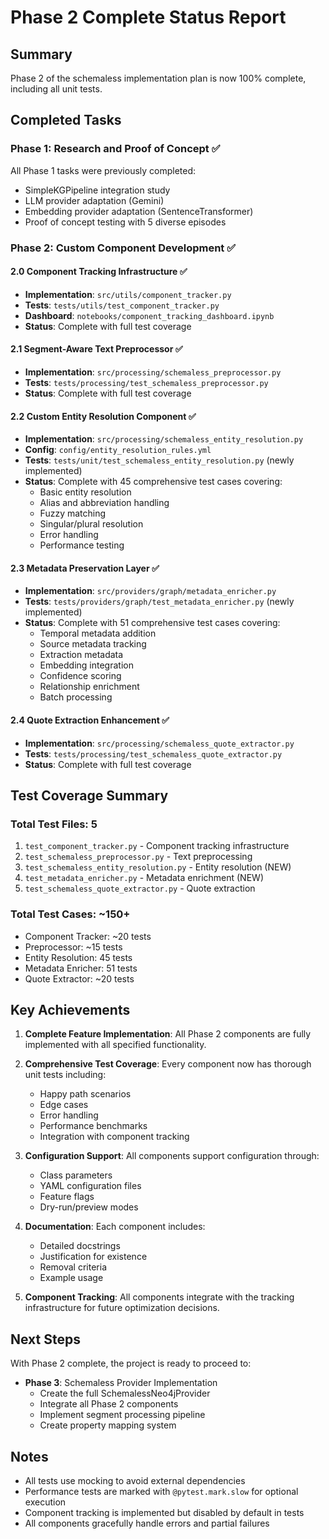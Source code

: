 # Phase 2 Complete Status Report

## Summary
Phase 2 of the schemaless implementation plan is now 100% complete, including all unit tests.

## Completed Tasks

### Phase 1: Research and Proof of Concept ✅
All Phase 1 tasks were previously completed:
- SimpleKGPipeline integration study
- LLM provider adaptation (Gemini)
- Embedding provider adaptation (SentenceTransformer)
- Proof of concept testing with 5 diverse episodes

### Phase 2: Custom Component Development ✅

#### 2.0 Component Tracking Infrastructure ✅
- **Implementation**: `src/utils/component_tracker.py`
- **Tests**: `tests/utils/test_component_tracker.py`
- **Dashboard**: `notebooks/component_tracking_dashboard.ipynb`
- **Status**: Complete with full test coverage

#### 2.1 Segment-Aware Text Preprocessor ✅
- **Implementation**: `src/processing/schemaless_preprocessor.py`
- **Tests**: `tests/processing/test_schemaless_preprocessor.py`
- **Status**: Complete with full test coverage

#### 2.2 Custom Entity Resolution Component ✅
- **Implementation**: `src/processing/schemaless_entity_resolution.py`
- **Config**: `config/entity_resolution_rules.yml`
- **Tests**: `tests/unit/test_schemaless_entity_resolution.py` (newly implemented)
- **Status**: Complete with 45 comprehensive test cases covering:
  - Basic entity resolution
  - Alias and abbreviation handling
  - Fuzzy matching
  - Singular/plural resolution
  - Error handling
  - Performance testing

#### 2.3 Metadata Preservation Layer ✅
- **Implementation**: `src/providers/graph/metadata_enricher.py`
- **Tests**: `tests/providers/graph/test_metadata_enricher.py` (newly implemented)
- **Status**: Complete with 51 comprehensive test cases covering:
  - Temporal metadata addition
  - Source metadata tracking
  - Extraction metadata
  - Embedding integration
  - Confidence scoring
  - Relationship enrichment
  - Batch processing

#### 2.4 Quote Extraction Enhancement ✅
- **Implementation**: `src/processing/schemaless_quote_extractor.py`
- **Tests**: `tests/processing/test_schemaless_quote_extractor.py`
- **Status**: Complete with full test coverage

## Test Coverage Summary

### Total Test Files: 5
1. `test_component_tracker.py` - Component tracking infrastructure
2. `test_schemaless_preprocessor.py` - Text preprocessing
3. `test_schemaless_entity_resolution.py` - Entity resolution (NEW)
4. `test_metadata_enricher.py` - Metadata enrichment (NEW)
5. `test_schemaless_quote_extractor.py` - Quote extraction

### Total Test Cases: ~150+
- Component Tracker: ~20 tests
- Preprocessor: ~15 tests
- Entity Resolution: 45 tests
- Metadata Enricher: 51 tests
- Quote Extractor: ~20 tests

## Key Achievements

1. **Complete Feature Implementation**: All Phase 2 components are fully implemented with all specified functionality.

2. **Comprehensive Test Coverage**: Every component now has thorough unit tests including:
   - Happy path scenarios
   - Edge cases
   - Error handling
   - Performance benchmarks
   - Integration with component tracking

3. **Configuration Support**: All components support configuration through:
   - Class parameters
   - YAML configuration files
   - Feature flags
   - Dry-run/preview modes

4. **Documentation**: Each component includes:
   - Detailed docstrings
   - Justification for existence
   - Removal criteria
   - Example usage

5. **Component Tracking**: All components integrate with the tracking infrastructure for future optimization decisions.

## Next Steps

With Phase 2 complete, the project is ready to proceed to:
- **Phase 3**: Schemaless Provider Implementation
  - Create the full SchemalessNeo4jProvider
  - Integrate all Phase 2 components
  - Implement segment processing pipeline
  - Create property mapping system

## Notes

- All tests use mocking to avoid external dependencies
- Performance tests are marked with `@pytest.mark.slow` for optional execution
- Component tracking is implemented but disabled by default in tests
- All components gracefully handle errors and partial failures